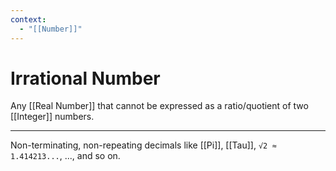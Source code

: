 ```yaml
---
context:
  - "[[Number]]"
---
```


# Irrational Number

Any [[Real Number]] that cannot be expressed as a ratio/quotient of two [[Integer]] numbers.

---

Non-terminating, non-repeating decimals like [[Pi]], [[Tau]], `√2 ≈ 1.414213...`, ..., and so on.

